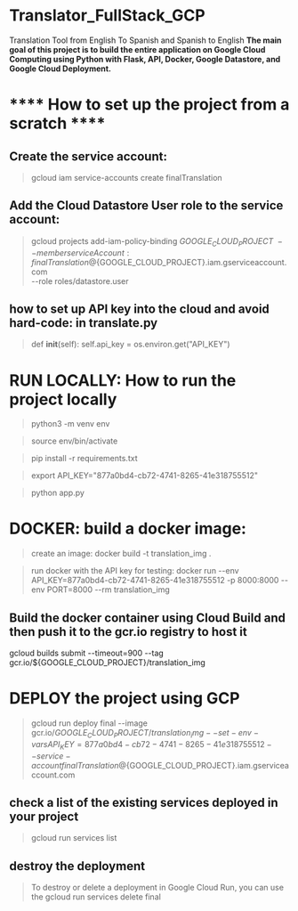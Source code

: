 # Translator_FullStack_GCP
 Translation Tool from English To Spanish and Spanish to English
**The main goal of this project is to build the entire application on Google Cloud Computing using Python with Flask, API, Docker, Google Datastore, and Google Cloud Deployment.**
# **** How to set up the project from a scratch ****
## Create the service account: 
> gcloud iam service-accounts create finalTranslation

## Add the Cloud Datastore User role to the service account: 
> gcloud projects add-iam-policy-binding ${GOOGLE_CLOUD_PROJECT} \
  --member serviceAccount:finalTranslation@${GOOGLE_CLOUD_PROJECT}.iam.gserviceaccount.com \
  --role roles/datastore.user

## how to set up API key into the cloud and avoid hard-code: in translate.py

> def __init__(self):
self.api_key = os.environ.get("API_KEY")  

# RUN LOCALLY: How to run the project locally
> python3 -m venv env

> source env/bin/activate

> pip install -r requirements.txt

> export API_KEY="877a0bd4-cb72-4741-8265-41e318755512" 

> python app.py

# DOCKER: build a docker image: 
> create an image: docker build -t translation_img .

> run docker with the API key for testing: docker run --env API_KEY=877a0bd4-cb72-4741-8265-41e318755512 -p 8000:8000 --env PORT=8000 --rm translation_img

## Build the docker container using Cloud Build and then push it to the gcr.io registry to host it
gcloud builds submit --timeout=900 --tag gcr.io/${GOOGLE_CLOUD_PROJECT}/translation_img

# DEPLOY the project using GCP
>gcloud run deploy final --image gcr.io/${GOOGLE_CLOUD_PROJECT}/translation_img --set-env-vars API_KEY=877a0bd4-cb72-4741-8265-41e318755512 --service-account finalTranslation@${GOOGLE_CLOUD_PROJECT}.iam.gserviceaccount.com
## check a list of the existing services deployed in your project
>gcloud run services list

## destroy the deployment

> To destroy or delete a deployment in Google Cloud Run, you can use the 
> gcloud run services delete final

